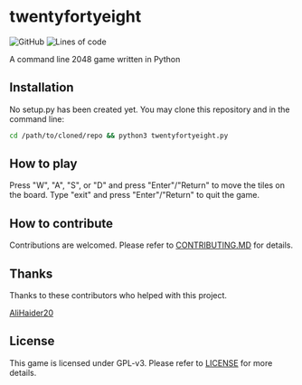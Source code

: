 # twentyfortyeight
![GitHub](https://img.shields.io/github/license/Badboy-16/twentyfortyeight)
![Lines of code](https://img.shields.io/tokei/lines/github/Badboy-16/twentyfortyeight)

A command line 2048 game written in Python

## Installation
No setup.py has been created yet. You may clone this repository and in the command line:
```bash
cd /path/to/cloned/repo && python3 twentyfortyeight.py
```

## How to play
Press "W", "A", "S", or "D" and press "Enter"/"Return" to move the tiles on the board. Type "exit" and press "Enter"/"Return" to quit the game.

## How to contribute
Contributions are welcomed. Please refer to [CONTRIBUTING.MD](https://github.com/Badboy-16/twentyfortyeight/blob/main/CONTRIBUTING.md) for details.

## Thanks
Thanks to these contributors who helped with this project.

[AliHaider20](https://github.com/AliHaider20)

## License
This game is licensed under GPL-v3. Please refer to [LICENSE](https://github.com/Badboy-16/twentyfortyeight/blob/main/LICENSE) for more details.

